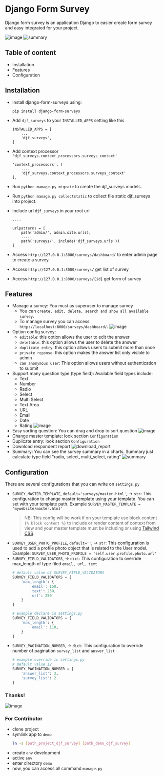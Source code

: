 # Django Form Survey

Django form survey is an application Django to easier create form survey and easy integrated for your project.

![image](https://raw.githubusercontent.com/irfanpule/django-form-surveys/master/docs/screnshots/dashboard-index.png)
![summary](https://raw.githubusercontent.com/irfanpule/django-form-surveys/master/docs/screnshots/chart_summary.png)
## Table of content
- Installation
- Features
- Configuration
 
## Installation
- Install django-form-surveys using:
    ```
    pip install django-form-surveys
    ```

- Add `djf_surveys` to your `INSTALLED_APPS` setting like this
    ```
    INSTALLED_APPS = [
        ...
        'djf_surveys',
    ]
    ```

- Add context processor `'djf_surveys.context_processors.surveys_context'`
    ```
    'context_processors': [
        ....
        'djf_surveys.context_processors.surveys_context'
    ],
    ```
- Run `python manage.py migrate` to create the djf_surveys models.
- Run `python manage.py collectstatic` to collect file static djf_surveys into project.
- Include url `djf_surveys` in your root url
    ```
    ....

    urlpatterns = [
        path('admin/', admin.site.urls),
        .....
        path('surveys/', include('djf_surveys.urls'))
    ]
    ```
  
- Access `http://127.0.0.1:8000/surveys/dashboard/` to enter admin page to create a survey.
- Access `http://127.0.0.1:8000/surveys/` get list of survey 
- Access `http://127.0.0.1:8000/surveys/{id}` get form of survey


## Features
- Manage a survey: You must as superuser to manage survey
    - You can `create, edit, delete, search and show all available survey`.
    - To manage survey you can access `http://localhost:8000/surveys/dashboard/`.
      ![image](https://raw.githubusercontent.com/irfanpule/django-form-surveys/master/docs/gif/djf_create_survey_edit.gif)
- Option config survey:
    - `editable`: this option allows the user to edit the answer
    - `deletable`: this option allows the user to delete the answer
    - `duplicate entry`: this option allows users to submit more than once
    - `private reponse`: this option makes the answer list only visible to admin
    - `can anonymous user`: This option allows users without authentication to submit
- Support many question type (type field): Available field types include:
    - Text 
    - Number
    - Radio 
    - Select 
    - Multi Select 
    - Text Area 
    - URL 
    - Email 
    - Date 
    - Rating
      ![image](https://raw.githubusercontent.com/irfanpule/django-form-surveys/master/docs/gif/djf_type_field_edit.gif)
- Easy sorting question: You can drag and drop to sort question
  ![image](https://raw.githubusercontent.com/irfanpule/django-form-surveys/master/docs/gif/djf_drag_n_drop_edit.gif)
- Change master template: look section `Configuration`
- Duplicate entry: look section `Configuration`
- Download respondent report
  ![download_report](https://raw.githubusercontent.com/irfanpule/django-form-surveys/master/docs/screnshots/download_report_respondent_button.png)
- Summary: You can see the survey summary in a charts. Summary just calculate type field "radio, select, multi_select, rating"
  ![summary](https://raw.githubusercontent.com/irfanpule/django-form-surveys/master/docs/screnshots/chart_summary.png)


## Configuration
There are several configurations that you can write on `settings.py`
- `SURVEY_MASTER_TEMPLATE`, `default='surveys/master.html'`, -> `str`: This configuration to change master template using your template. You can set with your template path. Example `SURVEY_MASTER_TEMPLATE = 'mywebsite/master.html'`
    > NB: This config will be work if on your template use block content `{% block content %}` to include or render content of context from view 
  > and your master template must be including or using [Tailwind CSS](https://tailwindcss.com/).
- `SURVEY_USER_PHOTO_PROFILE`, `default=''`, -> `str`: This configuration is used to add a profile photo object that is related to the User model. Example: `SURVEY_USER_PHOTO_PROFILE = 'self.user.profile.photo.url'`
- `SURVEY_FIELD_VALIDATORS`, -> `dict`: This configuration to override max_length of type filed `email, url, text`
  ```python
  # default value of SURVEY_FIELD_VALIDATORS
  SURVEY_FIELD_VALIDATORS = {
      'max_length': {
          'email': 150,
          'text': 250,
          'url': 250
      }
  }
  ```
  ```python
  # example declare in settings.py
  SURVEY_FIELD_VALIDATORS = {
      'max_length': {
          'email': 110,
      }
  }
  ```
- `SURVEY_PAGINATION_NUMBER`, -> `dict`: This configuration to override number of pagination `survey_list` and `answer_list`
  ```python
  # example override in settings.py
  # default value 12
  SURVEY_PAGINATION_NUMBER = {
      'answer_list': 3,
      'survey_list': 2
  }
  ```


### Thanks!
![image](https://raw.githubusercontent.com/irfanpule/django-form-surveys/master/docs/gif/djf_submit_survey_edit.gif)


### For Contributor
- clone project
- symlink app to `demo`
  ```bash
  ln -s [path_project_djf_survey] [path_demo_djf_survey]
  ```
- create `env` development
- active `env`
- enter directory `demo`
- now, you can access all command `manage.py`
